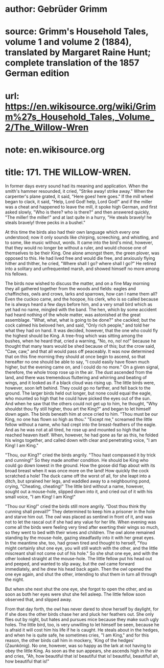 # author: Gebrüder Grimm
# source: Grimm's Household Tales, volume 1 and volume 2 (1884), translated by Margaret Raine Hunt; complete translation of the 1857 German edition
# url: https://en.wikisource.org/wiki/Grimm%27s_Household_Tales,_Volume_2/The_Willow-Wren
# note: en.wikisource.org
# title: 171. THE WILLOW-WREN. 

In former days every sound had its meaning and application. When the smith's hammer resounded, it cried, "Strike away! strike away." When the carpenter's plane grated, it said, "Here goes! here goes." If the mill wheel began to clack, it said, "Help, Lord God! help, Lord God!" and if the miller was a cheat and happened to leave the mill, it spoke high German, and first asked slowly, "Who is there? who is there?" and then answered quickly, "The miller! the miller!" and at last quite in a hurry, "He steals bravely! he steals bravely! three pecks in a bushel." 

At this time the birds also had their own language which every one understood; now it only sounds like chirping, screeching, and whistling, and to some, like music without, words. It came into the bird's mind, however, that they would no longer be without a ruler, and would choose one of themselves to be their King. One alone amongst them, the green plover, was opposed to this. He had lived free and would die free, and anxiously flying hither and thither, he cried, "Where shall I go? where shall I go?" He retired into a solitary and unfrequented marsh, and showed himself no more among his fellows. 

The birds now wished to discuss the matter, and on a fine May morning they all gathered together from the woods and fields: eagles and chaffinches, owls and crows, larks and sparrows, how can I name them all? Even the cuckoo came, and the hoopoe, his clerk, who is so called because he is always heard a few days before him, and a ​very small bird which as yet had no name, mingled with the band. The hen, which by some accident had heard nothing of the whole matter, was astonished at the great assemblage. "What, what, what is going to be done?" she cackled; but the cock calmed his beloved hen, and said, "Only rich people," and told her what they had on hand. It was decided, however, that the one who could fly the highest should be King. A tree-frog which was sitting among the bushes, when he heard that, cried a warning, "No, no, no! no!" because he thought that many tears would be shed because of this; but the crow said, "Caw, caw," and that all would pass off peaceably. It was now determined that on this fine morning they should at once begin to ascend, so that hereafter no one should be able to say, "I could easily have flown much higher, but the evening came on, and I could do no more." On a given signal, therefore, the whole troop rose up in the air. The dust ascended from the land, and there was tremendous fluttering and whirring and beating of wings, and it looked as if a black cloud was rising up. The little birds were, however, soon left behind. They could go no farther, and fell back to the ground. The larger birds held out longer, but none could equal the eagle, who mounted so high that he could have picked the eyes out of the sun. And when he saw that the others could not get up to him, he thought, "Why shouldst thou fly still higher, thou art the King?" and began to let himself down again. The birds beneath him at once cried to him. "Thou must be our King, no one has flown so high as thou." "Except me," screamed the little fellow without a name, who had crept into the breast-feathers of the eagle. And as he was not at all tired, he rose up and mounted so high that he reached heaven itself. When, however, he had gone as far as this, he folded his wings together, and called down with clear and penetrating voice, "I am King! I am King." 

"Thou, our King?" cried the birds angrily. "Thou hast compassed it by trick and cunning!" So they made another condition. He should be King who could go down lowest in the ground. How the goose did flap about with its broad breast when it was once more on the land! How ​quickly the cock scratched a hole! The duck came off the worst of all, for she leapt into a ditch, but sprained her legs, and waddled away to a neighbouring pond, crying, "Cheating, cheating!" The little bird without a name, however, sought out a mouse-hole, slipped down into it, and cried out of it with his small voice, "I am King! I am King!" 

"Thou our King!" cried the birds still more angrily. "Dost thou think thy cunning shall prevail?" They determined to keep him a prisoner in the hole and starve him out. The owl was placed as sentinel in front of it, and was not to let the rascal out if she had any value for her life. When evening was come all the birds were feeling very tired after exerting their wings so much, so they went to bed with their wives and children. The owl alone remained standing by the mouse-hole, gazing steadfastly into it with her great eyes. In the meantime she, too, had grown tired and thought to herself, "You might certainly shut one eye, you will still watch with the other, and the little miscreant shall not come out of his hole." So she shut one eye, and with the other looked straight at the mouse-hole. The little fellow put his head out and peeped, and wanted to slip away, but the owl came forward immediately, and he drew his head back again. Then the owl opened the one eye again, and shut the other, intending to shut them in turn all through the night. 

But when she next shut the one eye, she forgot to open the other, and as soon as both her eyes were shut she fell asleep. The little fellow soon observed that, and slipped away. 

From that day forth, the owl has never dared to show herself by daylight, for if she does the other birds chase her and pluck her feathers out. She only flies out by night, but hates and pursues mice because they make such ugly holes. The little bird, too, is very unwilling to let himself be seen, because he is afraid it will cost him his life if he is caught. He steals about in the hedges, and when he is quite safe, he sometimes cries, "I am King," and for this reason, the other birds call him in mockery, 'King of the hedges' (Zaunkönig). No one, however, was so happy as ​the lark at not having to obey the little King. As soon as the sun appears, she ascends high in the air and cries, "Ah, how beautiful that is! beautiful that is! beautiful, beautiful! ah, how beautiful that is!" 

